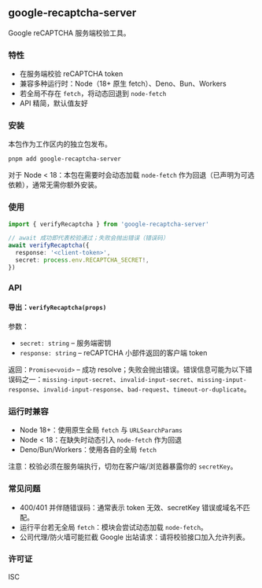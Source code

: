 ## google-recaptcha-server

Google reCAPTCHA 服务端校验工具。

### 特性

- 在服务端校验 reCAPTCHA token
- 兼容多种运行时：Node（18+ 原生 fetch）、Deno、Bun、Workers
- 若全局不存在 `fetch`，将动态回退到 `node-fetch`
- API 精简，默认值友好

### 安装

本包作为工作区内的独立包发布。

```bash
pnpm add google-recaptcha-server
```

对于 Node < 18：本包在需要时会动态加载 `node-fetch` 作为回退（已声明为可选依赖），通常无需你额外安装。

### 使用

```ts
import { verifyRecaptcha } from 'google-recaptcha-server'

// await 成功即代表校验通过；失败会抛出错误（错误码）
await verifyRecaptcha({
  response: '<client-token>',
  secret: process.env.RECAPTCHA_SECRET!,
})
```

### API

#### 导出：`verifyRecaptcha(props)`

参数：

- `secret: string` – 服务端密钥
- `response: string` – reCAPTCHA 小部件返回的客户端 token

返回：`Promise<void>` – 成功 resolve；失败会抛出错误。错误信息可能为以下错误码之一：`missing-input-secret`、`invalid-input-secret`、`missing-input-response`、`invalid-input-response`、`bad-request`、`timeout-or-duplicate`。

### 运行时兼容

- Node 18+：使用原生全局 `fetch` 与 `URLSearchParams`
- Node < 18：在缺失时动态引入 `node-fetch` 作为回退
- Deno/Bun/Workers：使用各自的全局 `fetch`

注意：校验必须在服务端执行，切勿在客户端/浏览器暴露你的 `secretKey`。

### 常见问题

- 400/401 并伴随错误码：通常表示 token 无效、secretKey 错误或域名不匹配。
- 运行平台若无全局 `fetch`：模块会尝试动态加载 `node-fetch`。
- 公司代理/防火墙可能拦截 Google 出站请求：请将校验接口加入允许列表。

### 许可证

ISC
